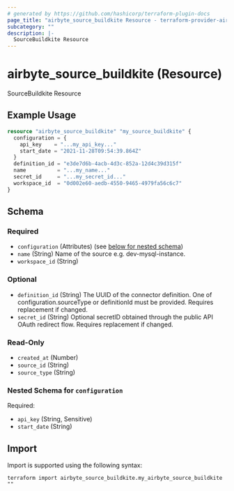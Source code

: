 ```yaml
---
# generated by https://github.com/hashicorp/terraform-plugin-docs
page_title: "airbyte_source_buildkite Resource - terraform-provider-airbyte"
subcategory: ""
description: |-
  SourceBuildkite Resource
---
```


# airbyte_source_buildkite (Resource)

SourceBuildkite Resource

## Example Usage

```terraform
resource "airbyte_source_buildkite" "my_source_buildkite" {
  configuration = {
    api_key    = "...my_api_key..."
    start_date = "2021-11-28T09:54:39.864Z"
  }
  definition_id = "e3de7d6b-4acb-4d3c-852a-12d4c39d315f"
  name          = "...my_name..."
  secret_id     = "...my_secret_id..."
  workspace_id  = "0d002e60-aedb-4550-9465-4979fa56c6c7"
}
```

<!-- schema generated by tfplugindocs -->
## Schema

### Required

- `configuration` (Attributes) (see [below for nested schema](#nestedatt--configuration))
- `name` (String) Name of the source e.g. dev-mysql-instance.
- `workspace_id` (String)

### Optional

- `definition_id` (String) The UUID of the connector definition. One of configuration.sourceType or definitionId must be provided. Requires replacement if changed.
- `secret_id` (String) Optional secretID obtained through the public API OAuth redirect flow. Requires replacement if changed.

### Read-Only

- `created_at` (Number)
- `source_id` (String)
- `source_type` (String)

<a id="nestedatt--configuration"></a>
### Nested Schema for `configuration`

Required:

- `api_key` (String, Sensitive)
- `start_date` (String)

## Import

Import is supported using the following syntax:

```shell
terraform import airbyte_source_buildkite.my_airbyte_source_buildkite ""
```

